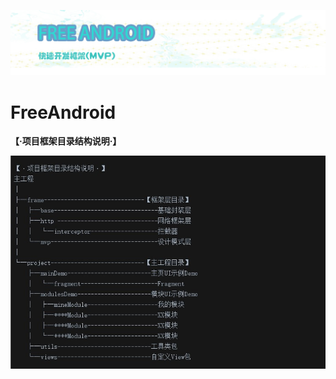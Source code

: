 ![](https://github.com/lixiangbin/FreeAndroid/blob/master/附件/titleLogo.jpg)

# FreeAndroid


**【·项目框架目录结构说明·】**

![](https://github.com/lixiangbin/FreeAndroid/blob/master/附件/目录.jpg)
 
